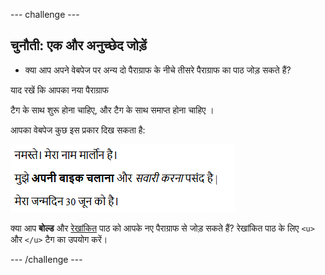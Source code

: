 --- challenge ---

## चुनौती: एक और अनुच्छेद जोड़ें

- क्या आप अपने वेबपेज पर अन्य दो पैराग्राफ के नीचे तीसरे पैराग्राफ का पाठ जोड़ सकते हैं?

याद रखें कि आपका नया पैराग्राफ 

टैग के साथ शुरू होना चाहिए, और  टैग के साथ समाप्त होना चाहिए ।

आपका वेबपेज कुछ इस प्रकार दिख सकता है:

![स्क्रीनशॉट](images/birthday-paragraph.png)

क्या आप **बोल्ड** और <u>रेखांकित</u> पाठ को आपके नए पैराग्राफ से जोड़ सकते हैं? रेखांकित पाठ के लिए `<u>` और `</u>` टैग का उपयोग करें।

--- /challenge ---